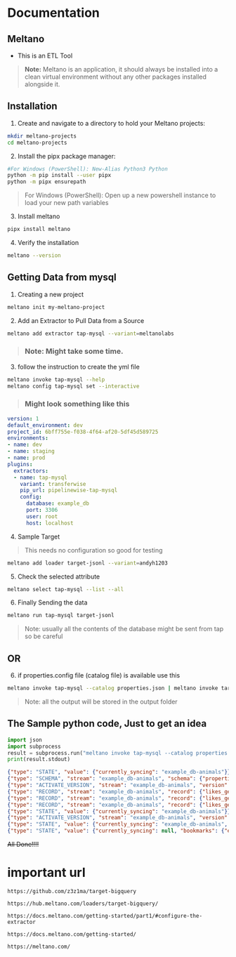 # Documentation
## Meltano 
* This is an ETL Tool 
> **Note:**  Meltano is an application, it should always be installed into a clean virtual environment without any other packages installed alongside it.
## Installation
1. Create and navigate to a directory to hold your Meltano projects:
``` BASH
mkdir meltano-projects
cd meltano-projects
```
2. Install the pipx package manager:
``` BASH
#For Windows (PowerShell): New-Alias Python3 Python
python -m pip install --user pipx
python -m pipx ensurepath
```
> For Windows (PowerShell): Open up a new powershell instance to load your new path variables

3. Install meltano
```BASH
pipx install meltano
```
4. Verify the installation
```BASH
meltano --version
```

## Getting Data from mysql
1. Creating a new project
```BASH
meltano init my-meltano-project
```
2. Add an Extractor to Pull Data from a Source
``` BASH
meltano add extractor tap-mysql --variant=meltanolabs
```
> ### Note: Might take some time.
3. follow the instruction to create the yml file
``` BASH
meltano invoke tap-mysql --help
meltano config tap-mysql set --interactive
```

>### Might look something like this
``` yml
version: 1
default_environment: dev
project_id: 6bff755e-f038-4f64-af20-5df45d589725
environments:
- name: dev
- name: staging
- name: prod
plugins:
  extractors:
  - name: tap-mysql
    variant: transferwise
    pip_url: pipelinewise-tap-mysql
    config:
      database: example_db
      port: 3306
      user: root
      host: localhost
```
4. Sample Target
> This needs no configuration so good for testing
``` bash
meltano add loader target-jsonl --variant=andyh1203
```

5. Check the selected attribute
``` BASH
meltano select tap-mysql --list --all
```

6. Finally Sending the data
``` BASH
meltano run tap-mysql target-jsonl
```
> Note: usually all the contents of the database might be sent from tap so be careful
## OR
6. if properties.config file (catalog file) is available use this 
```BASH
meltano invoke tap-mysql --catalog properties.json | meltano invoke target-jsonl
```

> Note: all the output will be stored in the output folder

## The Sample python code, Just to get an idea
``` python
import json
import subprocess
result = subprocess.run("meltano invoke tap-mysql --catalog properties.json", capture_output=True, text=True)
print(result.stdout)
```

``` Json
{"type": "STATE", "value": {"currently_syncing": "example_db-animals"}}
{"type": "SCHEMA", "stream": "example_db-animals", "schema": {"properties": {"likes_getting_petted": {"inclusion": "available", "minimum": -128, "maximum": 127, "type": ["null", "integer"]}, "name": {"inclusion": "available", "maxLength": 255, "type": ["null", "string"]}, "id": {"inclusion": "available", "minimum": -2147483648, "maximum": 2147483647, "type": ["null", "integer"]}}, "type": "object"}, "key_properties": ["id"]}
{"type": "ACTIVATE_VERSION", "stream": "example_db-animals", "version": 1713860083046}
{"type": "RECORD", "stream": "example_db-animals", "record": {"likes_getting_petted": 0, "name": "aardvark", "id": 1}, "version": 1713860083046, "time_extracted": "2024-04-23T08:14:43.065251Z"}
{"type": "RECORD", "stream": "example_db-animals", "record": {"likes_getting_petted": 0, "name": "bear", "id": 2}, "version": 1713860083046, "time_extracted": "2024-04-23T08:14:43.065251Z"}
{"type": "RECORD", "stream": "example_db-animals", "record": {"likes_getting_petted": 1, "name": "cow", "id": 3}, "version": 1713860083046, "time_extracted": "2024-04-23T08:14:43.065251Z"}
{"type": "STATE", "value": {"currently_syncing": "example_db-animals"}}
{"type": "ACTIVATE_VERSION", "stream": "example_db-animals", "version": 1713860083046}
{"type": "STATE", "value": {"currently_syncing": "example_db-animals", "bookmarks": {"example_db-animals": {"initial_full_table_complete": true}}}}
{"type": "STATE", "value": {"currently_syncing": null, "bookmarks": {"example_db-animals": {"initial_full_table_complete": true}}}}

```
 ~~All Done!!!!~~
# important url 

``` url
https://github.com/z3z1ma/target-bigquery
```
```url
https://hub.meltano.com/loaders/target-bigquery/
```
``` url
https://docs.meltano.com/getting-started/part1/#configure-the-extractor
```
``` url
https://docs.meltano.com/getting-started/
```
```url
https://meltano.com/
```
